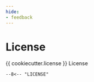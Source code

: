 ```yaml
---
hide:
- feedback
---
```


# License

{{ cookiecutter.license }} License

```txt
--8<-- "LICENSE"
```
